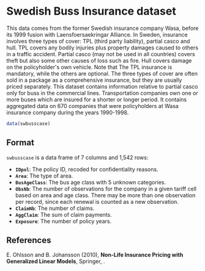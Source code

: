 # Swedish Buss Insurance dataset

This data comes from the former Swedish insurance company Wasa, before its 1999 fusion with Laensfoersaekringar Alliance. In Sweden, insurance involves three types of cover: TPL (third party liability), partial casco and hull. TPL covers any bodily injuries plus property damages caused to others in a traffic accident. Partial casco (may not be used in all countries) covers theft but also some other causes of loss such as fire. Hull covers damage on the policyholder's own vehicle. Note that The TPL insurance is mandatory, while the others are optional. The three types of cover are often sold in a package as a comprehensive insurance, but they are usually priced separately. This dataset contains information relative to partial casco only for buss in the commercial lines. Transportation companies own one or more buses which are insured for a shorter or longer period. It contains aggregated data on 670 companies that were policyholders at Wasa insurance company during the years 1990-1998.

```r
data(swbusscase)
```

## Format

`swbusscase` is a data frame of 7 columns and 1,542 rows:

- **`IDpol`**: The policy ID, recoded for confidentiality reasons.
- **`Area`**: The type of area.
- **`BusAgeClass`**: The bus age class with 5 unknown categories.
- **`ObsNb`**: The number of observations for the company in a given tariff cell based on area and age class. There may be more than one observation per record, since each renewal is counted as a new observation.
- **`ClaimNb`**: The number of claims.
- **`AggClaim`**: The sum of claim payments.
- **`Exposure`**: The number of policy years.

## References

E. Ohlsson and B. Johansson (2010), **Non-Life Insurance Pricing with Generalized Linear Models**, Springer, .

 
